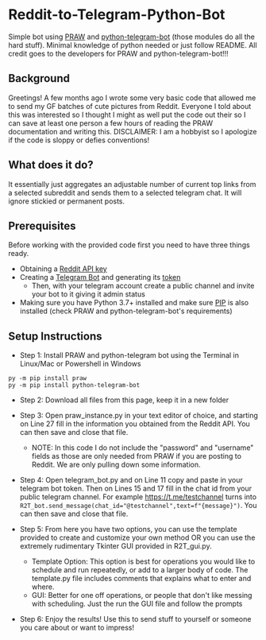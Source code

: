 # Reddit-to-Telegram-Python-Bot
Simple bot using [PRAW](https://github.com/praw-dev/praw) and [python-telegram-bot](https://github.com/python-telegram-bot/python-telegram-bot) (those modules do all the hard stuff). Minimal knowledge of python needed or just follow README. All credit goes to the developers for PRAW and python-telegram-bot!!!

## Background
Greetings! A few months ago I wrote some very basic code that allowed me to send my GF batches of cute pictures from Reddit. Everyone I told about this was interested so I thought I might as well put the code out their so I can save at least one person a few hours of reading the PRAW documentation and writing this. DISCLAIMER: I am a hobbyist so I apologize if the code is sloppy or defies conventions!

## What does it do?
It essentially just aggregates an adjustable number of current top links from a selected subreddit and sends them to a selected telegram chat. It will ignore stickied or permanent posts.

## Prerequisites
Before working with the provided code first you need to have three things ready.
* Obtaining a [Reddit API key](https://www.reddit.com/wiki/api)
* Creating a [Telegram Bot](https://core.telegram.org/bots) and generating its [token](https://core.telegram.org/bots#generating-an-authorization-token)
  - Then, with your telegram account create a public channel and invite your bot to it giving it admin status
* Making sure you have Python 3.7+ installed and make sure [PIP](https://docs.python.org/3/installing/index.html) is also installed (check PRAW and python-telegram-bot's requirements)

## Setup Instructions
* Step 1: Install PRAW and python-telegram bot using the Terminal in Linux/Mac or Powershell in Windows

 ```
 py -m pip install praw
 py -m pip install python-telegram-bot
 ```
 
* Step 2: Download all files from this page, keep it in a new folder

* Step 3: Open praw_instance.py in your text editor of choice, and starting on Line 27 fill in the information you obtained from the Reddit API. You can then save and close that file.
  * NOTE: In this code I do not include the "password" and "username" fields as those are only needed from PRAW if you are posting to Reddit. We are only pulling down some information.
  
* Step 4: Open telegram_bot.py and on Line 11 copy and paste in your telegram bot token. Then on Lines 15 and 17 fill in the chat id from your public telegram channel. For example https://t.me/testchannel turns into ``R2T_bot.send_message(chat_id="@testchannel",text=f"{message}")``. 
You can then save and close that file.

* Step 5: From here you have two options, you can use the template provided to create and customize your own method OR you can use the extremely rudimentary Tkinter GUI provided in R2T_gui.py. 

  - Template Option: This option is best for operations you would like to schedule and run repeatedly, or add to a larger body of code. The template.py file includes comments that explains what to enter and where.
  - GUI: Better for one off operations, or people that don't like messing with scheduling. Just the run the GUI file and follow the prompts
  
* Step 6: Enjoy the results! Use this to send stuff to yourself or someone you care about or want to impress!
